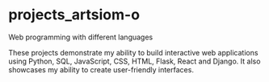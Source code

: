 # projects_artsiom-o
Web programming with different languages

These projects demonstrate my ability to build interactive web applications using Python, SQL, JavaScript, CSS, HTML, Flask, React and Django. It also showcases my ability to create user-friendly interfaces.


